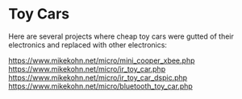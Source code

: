 Toy Cars
========

Here are several projects where cheap toy cars were gutted of their
electronics and replaced with other electronics:

https://www.mikekohn.net/micro/mini_cooper_xbee.php
https://www.mikekohn.net/micro/ir_toy_car.php
https://www.mikekohn.net/micro/ir_toy_car_dspic.php
https://www.mikekohn.net/micro/bluetooth_toy_car.php

